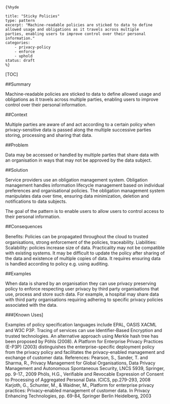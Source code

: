    {%hyde

    title: "Sticky Policies"
    type: pattern
    excerpt: "Machine-readable policies are sticked to data to define
    allowed usage and obligations as it travels across multiple
    parties, enabling users to improve control over their personal
    information."
    categories: 
        - privacy-policy
        - enforce
        - uphold
    status: draft
    %}

[TOC]

<!--###[Also Known As]-->
<!-- All other names the pattern is known by.-->



##Summary
<!-- One short paragraph summarising the pattern.-->

Machine-readable policies are sticked to data to define allowed usage
and obligations as it travels across multiple parties, enabling users
to improve control over their personal information.

##Context
<!-- The situations in which the pattern may apply.-->

Multiple parties are aware of and act according to a certain policy
when privacy-sensitive data is passed along the multiple successive
parties storing, processing and sharing that data.

##Problem
<!-- The problem a pattern addresses, including a list of forces describing why a problem might be difficult to solve.-->

Data may be accessed or handled by multiple parties that share data
with an organisation in ways that may not be approved by the data
subject.

##Solution
<!-- A concise description of how the pattern addresses the problem.-->

Service providers use an obligation management system. Obligation
management handles information lifecycle management based on
individual preferences and organisational policies. The obligation
management system manipulates data over time, ensuring data
minimization, deletion and notifications to data subjects.

<!--goals-->
The goal of the pattern is to enable users to allow users to control
access to their personal information.

<!--###[Structure]-->
<!--A detailed specification of the structural aspects of the pattern. A class diagram if applicable.-->



<!--###[Implementation]-->
<!--Guidelines for implementing the pattern; code fragments; suggested PETS; policy fragments.-->



##Consequences
<!--The advantages (benefits) and disadvantages (liabilities) of applying the pattern.-->



<!--constraints and consequences-->
Beneﬁts: Policies can be propagated throughout the cloud to trusted
organisations, strong enforcement of the policies, traceability.
Liabilities: Scalability: policies increase size of data. Practicality
may not be compatible with existing systems. It may be difficult to
update the policy after sharing of the data and existence of multiple
copies of data. It requires ensuring data is handled according to
policy e.g. using auditing.

<!--###[Constraints]-->
<!-- limitations as a consequence of applying the pattern.-->



##Examples
<!--Motivational example to see how the pattern is applied.-->

When data is shared by an organisation they can use privacy preserving
policy to enforce respecting user privacy by third party organisations
that use, process and store such data. For example, a hospital may
share data with third party organisations requiring adhering to
specific privacy policies associated with the data.

###[Known Uses]
<!-- Pointers to various applications of the pattern.-->

Examples of policy specification languages include EPAL, OASIS XACML
and W3C P3P. Tracing of services can use Identiﬁer-Based Encryption
and trusted technologies. An alternative approach using Merkle hash
tree has been proposed by Pöhls (2008). A Platform for Enterprise
Privacy Practices (E-P3P) (2003) distinguishes the enterprise-specific
deployment policy from the privacy policy and facilitates the
privacy-enabled management and exchange of customer data. References:
Pearson, S., Sander, T. and Sharma, R., Privacy Management for Global
Organisations, Data Privacy Management and Autonomous Spontaneous
Security, LNCS 5939, Springer, pp. 9-17., 2009 Phöls, H.G., Veriﬁable
and Revocable Expression of Consent to Processing of Aggregated
Personal Data. ICICS, pp.279-293, 2008 Karjoth, G., Schunter, M., &
Waidner, M., Platform for enterprise privacy practices:
Privacy-enabled management of customer data. In Privacy Enhancing
Technologies, pp. 69-84, Springer Berlin Heidelberg, 2003

<!--##See Also-->
<!-- Any pointers to relevant information, not contained in the subfields below.-->



<!--###[Related Patterns]-->
<!-- Supporting and conflicting patterns-->



<!--###[Sources]-->
<!-- References to the original source of the pattern.-->



<!--##General Comments-->
<!-- Separate discussion on the pattern.-->



<!--##Tags-->
<!-- User definable descriptors for additional correlation.-->


